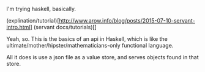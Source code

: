 I'm trying haskell, basically.

(explination/tutorial)[http://www.arow.info/blog/posts/2015-07-10-servant-intro.html]
(servant docs/tutorials)[]

Yeah, so.
This is the basics of an api in Haskell, which is like the ultimate/mother/hipster/mathematicians-only functional language.

All it does is use a json file as a value store, and serves objects found in that store.
